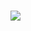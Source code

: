 ### 
 <img src="https://media2.giphy.com/media/v1.Y2lkPTc5MGI3NjExYmtlMnN0d2Z5bDk4aHh4b2hzN2hjY2l3cTh4ZWZhZWFwcmh3YW12MCZlcD12MV9pbnRlcm5hbF9naWZfYnlfaWQmY3Q9Zw/juSCTzqDAV1Xq/giphy.gif"/>
<!--
**yenhle/yenhle** is a ✨ _special_ ✨ repository because its `README.md` (this file) appears on your GitHub profile.

Here are some ideas to get you started:

- 🔭 I’m currently working on ...
- 🌱 I’m currently learning ...
- 👯 I’m looking to collaborate on ...
- 🤔 I’m looking for help with ...
- 💬 Ask me about ...
- 📫 How to reach me: ...
- 😄 Pronouns: ...
- ⚡ Fun fact: ...
-->
